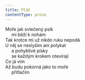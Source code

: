 ```yaml
---
title: Pláž
contentType: prose
---
```


<section>

Moře jak svlečený psík  
     mi běží k nohám  
Tak krotce mi už nikdo ruku nepodá  
U něj se neslyším ani polykat  
     a pohyblivé písky  
     se každým krokem otevírají  
Co já vím  
Až budu pokorná jako to moře  
     přitlačím

</section>
